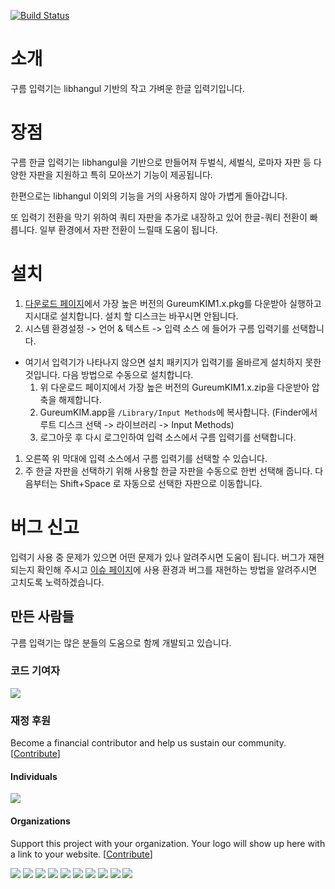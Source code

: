 [![Build Status](https://travis-ci.org/gureum/gureum.svg?branch=master)](https://travis-ci.org/gureum/gureum)

# 소개
구름 입력기는 libhangul 기반의 작고 가벼운 한글 입력기입니다.

# 장점
구름 한글 입력기는 libhangul을 기반으로 만들어져 두벌식, 세벌식, 로마자 자판 등 다양한 자판을 지원하고 특히 모아쓰기 기능이 제공됩니다.

한편으로는 libhangul 이외의 기능을 거의 사용하지 않아 가볍게 돌아갑니다.

또 입력기 전환을 막기 위하여 쿼티 자판을 추가로 내장하고 있어 한글-쿼티 전환이 빠릅니다. 일부 환경에서 자판 전환이 느릴때 도움이 됩니다.

# 설치
1. [다운로드 페이지](http://bi.gureum.org)에서 가장 높은 버전의 GureumKIM1.x.pkg를 다운받아 실행하고 지시대로 설치합니다. 설치 할 디스크는 바꾸시면 안됩니다.
1. 시스템 환경설정 -> 언어 & 텍스트 -> 입력 소스 에 들어가 구름 입력기를 선택합니다.
 * 여기서 입력기가 나타나지 않으면 설치 패키지가 입력기를 올바르게 설치하지 못한 것입니다. 다음 방법으로 수동으로 설치합니다.
   1. 위 다운로드 페이지에서 가장 높은 버전의 GureumKIM1.x.zip을 다운받아 압축을 해제합니다.
   1. GureumKIM.app을 `/Library/Input Methods`에 복사합니다. (Finder에서 루트 디스크 선택 -> 라이브러리 -> Input Methods)
   1. 로그아웃 후 다시 로그인하여 입력 소스에서 구름 입력기를 선택합니다.
1. 오른쪽 위 막대에 입력 소스에서 구름 입력기를 선택할 수 있습니다.
1. 주 한글 자판을 선택하기 위해 사용할 한글 자판을 수동으로 한번 선택해 줍니다. 다음부터는 Shift+Space 로 자동으로 선택한 자판으로 이동합니다.

# 버그 신고
입력기 사용 중 문제가 있으면 어떤 문제가 있나 알려주시면 도움이 됩니다. 버그가 재현되는지 확인해 주시고 [이슈 페이지](https://github.com/gureum/gureum/issues)에 사용 환경과 버그를 재현하는 방법을 알려주시면 고치도록 노력하겠습니다.


## 만든 사람들

구름 입력기는 많은 분들의 도움으로 함께 개발되고 있습니다.

### 코드 기여자

<a href="https://github.com/gureum/gureum/graphs/contributors"><img src="https://opencollective.com/gureum-app/contributors.svg?width=890&button=false" /></a>

### 재정 후원

Become a financial contributor and help us sustain our community. [[Contribute](https://opencollective.com/gureum-app/contribute)]

#### Individuals

<a href="https://opencollective.com/gureum-app"><img src="https://opencollective.com/gureum-app/individuals.svg?width=890"></a>

#### Organizations

Support this project with your organization. Your logo will show up here with a link to your website. [[Contribute](https://opencollective.com/gureum-app/contribute)]

<a href="https://opencollective.com/gureum-app/organization/0/website"><img src="https://opencollective.com/gureum-app/organization/0/avatar.svg"></a>
<a href="https://opencollective.com/gureum-app/organization/1/website"><img src="https://opencollective.com/gureum-app/organization/1/avatar.svg"></a>
<a href="https://opencollective.com/gureum-app/organization/2/website"><img src="https://opencollective.com/gureum-app/organization/2/avatar.svg"></a>
<a href="https://opencollective.com/gureum-app/organization/3/website"><img src="https://opencollective.com/gureum-app/organization/3/avatar.svg"></a>
<a href="https://opencollective.com/gureum-app/organization/4/website"><img src="https://opencollective.com/gureum-app/organization/4/avatar.svg"></a>
<a href="https://opencollective.com/gureum-app/organization/5/website"><img src="https://opencollective.com/gureum-app/organization/5/avatar.svg"></a>
<a href="https://opencollective.com/gureum-app/organization/6/website"><img src="https://opencollective.com/gureum-app/organization/6/avatar.svg"></a>
<a href="https://opencollective.com/gureum-app/organization/7/website"><img src="https://opencollective.com/gureum-app/organization/7/avatar.svg"></a>
<a href="https://opencollective.com/gureum-app/organization/8/website"><img src="https://opencollective.com/gureum-app/organization/8/avatar.svg"></a>
<a href="https://opencollective.com/gureum-app/organization/9/website"><img src="https://opencollective.com/gureum-app/organization/9/avatar.svg"></a>
